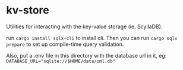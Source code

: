 # kv-store
Utilities for interacting with the key-value storage (ie. ScyllaDB).

run `cargo install sqlx-cli` to install cli. Then you can run `cargo sqlx prepare` to set up compile-time query validation.

Also, put a .env file in this directory with the database url in it, eg:
`DATABASE_URL="sqlite://$HOME/data/oml.db"`
